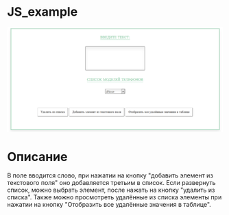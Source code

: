 # JS_example

![alt text](git_js_example.png "Описание будет тут")​

# Описание
В поле вводится слово, при нажатии на кнопку "добавить элемент из текстового поля" оно добавляется третьим в список. 
Если развернуть список, можно выбрать элемент, после нажать на кнопку "удалить из списка".
Также можно просмотреть удалённые из списка элементы при нажатии на кнопку "Отобразить все удалённые значения в таблице".
